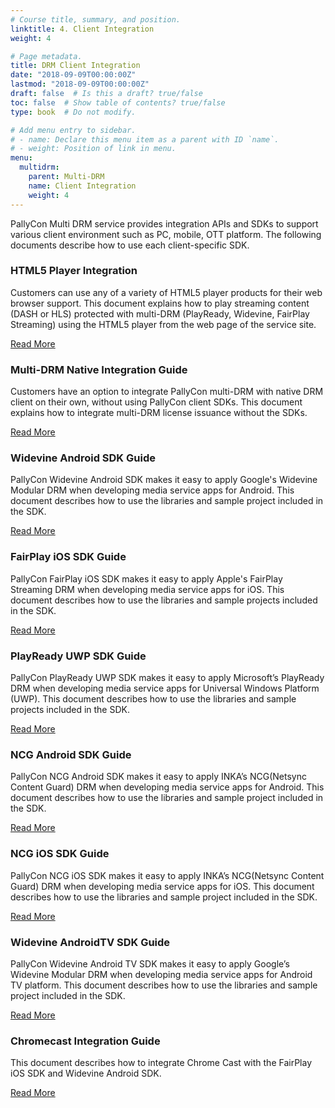 ```yaml
---
# Course title, summary, and position.
linktitle: 4. Client Integration
weight: 4

# Page metadata.
title: DRM Client Integration
date: "2018-09-09T00:00:00Z"
lastmod: "2018-09-09T00:00:00Z"
draft: false  # Is this a draft? true/false
toc: false  # Show table of contents? true/false
type: book  # Do not modify.

# Add menu entry to sidebar.
# - name: Declare this menu item as a parent with ID `name`.
# - weight: Position of link in menu.
menu:
  multidrm:
    parent: Multi-DRM
    name: Client Integration
    weight: 4
---
```


PallyCon Multi DRM service provides integration APIs and SDKs to support various client environment such as PC, mobile, OTT platform. The following documents describe how to use each client-specific SDK.

<div class="row">
  <div class="col-sm-6">
    <div class="card">
      <div class="card-body">
        <h3 class="card-title">HTML5 Player Integration</h3>
        <p class="card-text">Customers can use any of a variety of HTML5 player products for their web browser support. This document explains how to play streaming content (DASH or HLS) protected with multi-DRM (PlayReady, Widevine, FairPlay Streaming) using the HTML5 player from the web page of the service site.</p>
        <a href="./html5-player/" class="btn btn-primary">Read More</a>
      </div>
    </div>
  </div>
  <div class="col-sm-6">
    <div class="card">
      <div class="card-body">
        <h3 class="card-title">Multi-DRM Native Integration Guide</h3>
        <p class="card-text">Customers have an option to integrate PallyCon multi-DRM with native DRM client on their own, without using PallyCon client SDKs. This document explains how to integrate multi-DRM license issuance without the SDKs.</p>
        <a href="./multidrm-native-integration/" class="btn btn-primary">Read More</a>
      </div>
    </div>
  </div>
  <div class="col-sm-6">    
    <div class="card">
      <div class="card-body">
        <h3 class="card-title">Widevine Android SDK Guide</h3>
        <p class="card-text">PallyCon Widevine Android SDK makes it easy to apply Google's Widevine Modular DRM when developing media service apps for Android. This document describes how to use the libraries and sample project included in the SDK.</p>
        <a href="./widevine-android/" class="btn btn-primary">Read More</a>
      </div>
    </div>
  </div>
  <div class="col-sm-6">  
    <div class="card">
      <div class="card-body">
        <h3 class="card-title">FairPlay iOS SDK Guide</h3>
        <p class="card-text">PallyCon FairPlay iOS SDK makes it easy to apply Apple's FairPlay Streaming DRM when developing media service apps for iOS. This document describes how to use the libraries and sample projects included in the SDK.</p>
        <a href="./fairplay-ios/" class="btn btn-primary">Read More</a>
      </div>
    </div>
  </div>
  <div class="col-sm-6">  
    <div class="card">
      <div class="card-body">
        <h3 class="card-title">PlayReady UWP SDK Guide</h3>
        <p class="card-text">PallyCon PlayReady UWP SDK makes it easy to apply Microsoft’s PlayReady DRM when developing media service apps for Universal Windows Platform (UWP). This document describes how to use the libraries and sample projects included in the SDK.</p>
        <a href="./playready-uwp/" class="btn btn-primary">Read More</a>
      </div>
    </div>
  </div>
  <div class="col-sm-6">  
    <div class="card">
      <div class="card-body">
        <h3 class="card-title">NCG Android SDK Guide</h3>
        <p class="card-text">PallyCon NCG Android SDK makes it easy to apply INKA’s NCG(Netsync Content Guard) DRM when developing media service apps for Android. This document describes how to use the libraries and sample project included in the SDK.</p>
        <a href="./ncg-android/" class="btn btn-primary">Read More</a>
      </div>
    </div>
  </div>
  <div class="col-sm-6">  
    <div class="card">
      <div class="card-body">
        <h3 class="card-title">NCG iOS SDK Guide</h3>
        <p class="card-text">PallyCon NCG iOS SDK makes it easy to apply INKA’s NCG(Netsync Content Guard) DRM when developing media service apps for iOS. This document describes how to use the libraries and sample project included in the SDK.</p>
        <a href="./ncg-ios/" class="btn btn-primary">Read More</a>
      </div>
    </div>
  </div>
  <div class="col-sm-6">  
    <div class="card">
      <div class="card-body">
        <h3 class="card-title">Widevine AndroidTV SDK Guide</h3>
        <p class="card-text">PallyCon Widevine Android TV SDK makes it easy to apply Google’s Widevine Modular DRM when developing media service apps for Android TV platform. This document describes how to use the libraries and sample project included in the SDK.</p>
        <a href="./widevine-androidtv/" class="btn btn-primary">Read More</a>
      </div>
    </div>
  </div>
  <div class="col-sm-6">  
    <div class="card">
      <div class="card-body">
        <h3 class="card-title">Chromecast Integration Guide</h3>
        <p class="card-text">This document describes how to integrate Chrome Cast with the FairPlay iOS SDK and Widevine Android SDK.</p>
        <a href="./chromecast-integration/" class="btn btn-primary">Read More</a>
      </div>
    </div>
  </div>
</div>

